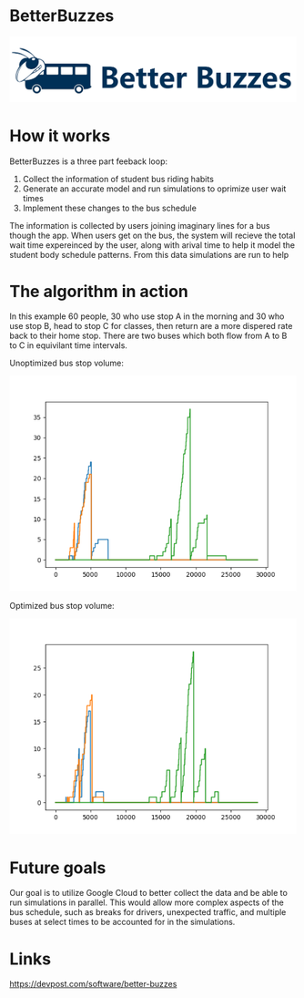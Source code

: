 # BetterBuzzes
![alt text](https://github.com/jperez306/BetterBuzzes/blob/main/images/logo.png)

# How it works
BetterBuzzes is a three part feeback loop:
1) Collect the information of student bus riding habits
2) Generate an accurate model and run simulations to oprimize user wait times
3) Implement these changes to the bus schedule

The information is collected by users joining imaginary lines for a bus though the app. When users get on the bus, the system will recieve the total wait time expereinced by the user, along with arival time to help it model the student body schedule patterns. 
From this data simulations are run to help 

# The algorithm in action

In this example 60 people, 30 who use stop A in the morning and 30 who use stop B, head to stop C for classes, then return are a more dispered rate back to their home stop. There are two buses which both flow from A to B to C in equivilant time intervals.

Unoptimized bus stop volume:

![alt text](https://github.com/jperez306/BetterBuzzes/blob/main/images/31243241.png)

Optimized bus stop volume:

![alt text](https://github.com/jperez306/BetterBuzzes/blob/main/images/23143214.png)  

# Future goals
Our goal is to utilize Google Cloud to better collect the data and be able to run simulations in parallel. This would allow more complex aspects of the bus schedule, such as breaks for drivers, unexpected traffic, and multiple buses at select times to be accounted for in the simulations.

# Links
https://devpost.com/software/better-buzzes
